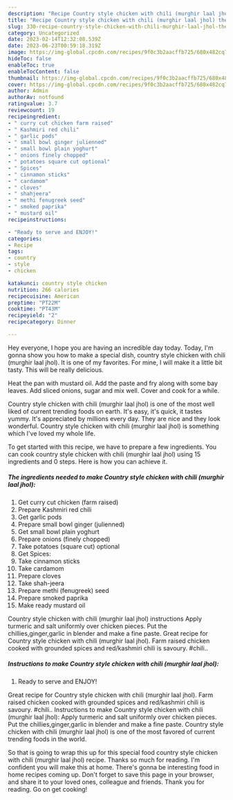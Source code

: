 ```yaml
---
description: "Recipe Country style chicken with chili (murghir laal jhol) the Delicious}"
title: "Recipe Country style chicken with chili (murghir laal jhol) the Delicious}"
slug: 330-recipe-country-style-chicken-with-chili-murghir-laal-jhol-the-delicious
category: Uncategorized
date: 2023-02-14T12:32:08.539Z
date: 2023-06-23T00:59:18.319Z
image: https://img-global.cpcdn.com/recipes/9f0c3b2aacffb725/680x482cq70/country-style-chicken-with-chili-murghir-laal-jhol-recipe-main-photo.jpg
hideToc: false
enableToc: true
enableTocContent: false
thumbnail: https://img-global.cpcdn.com/recipes/9f0c3b2aacffb725/680x482cq70/country-style-chicken-with-chili-murghir-laal-jhol-recipe-main-photo.jpg
cover: https://img-global.cpcdn.com/recipes/9f0c3b2aacffb725/680x482cq70/country-style-chicken-with-chili-murghir-laal-jhol-recipe-main-photo.jpg
author: Admin
authorAv: notfound
ratingvalue: 3.7
reviewcount: 19
recipeingredient:
- " curry cut chicken farm raised"
- " Kashmiri red chili"
- " garlic pods"
- " small bowl ginger julienned"
- " small bowl plain yoghurt"
- " onions finely chopped"
- " potatoes square cut optional"
- " Spices"
- " cinnamon sticks"
- " cardamom"
- " cloves"
- " shahjeera"
- " methi fenugreek seed"
- " smoked paprika"
- " mustard oil"
recipeinstructions:

- "Ready to serve and ENJOY!"
categories:
- Recipe
tags:
- country
- style
- chicken

katakunci: country style chicken 
nutrition: 266 calories
recipecuisine: American
preptime: "PT22M"
cooktime: "PT43M"
recipeyield: "2"
recipecategory: Dinner

---
```



Hey everyone, I hope you are having an incredible day today. Today, I'm gonna show you how to make a special dish, country style chicken with chili (murghir laal jhol). It is one of my favorites. For mine, I will make it a little bit tasty. This will be really delicious.

Heat the pan with mustard oil. Add the paste and fry along with some bay leaves. Add sliced onions, sugar and mix well. Cover and cook for a while.

Country style chicken with chili (murghir laal jhol) is one of the most well liked of current trending foods on earth. It's easy, it's quick, it tastes yummy. It's appreciated by millions every day. They are nice and they look wonderful. Country style chicken with chili (murghir laal jhol) is something which I've loved my whole life.


To get started with this recipe, we have to prepare a few ingredients. You can cook country style chicken with chili (murghir laal jhol) using 15 ingredients and 0 steps. Here is how you can achieve it.

<!--inarticleads1-->

##### The ingredients needed to make Country style chicken with chili (murghir laal jhol):

1. Get  curry cut chicken (farm raised)
1. Prepare  Kashmiri red chili
1. Get  garlic pods
1. Prepare  small bowl ginger (julienned)
1. Get  small bowl plain yoghurt
1. Prepare  onions (finely chopped)
1. Take  potatoes (square cut) optional
1. Get  Spices:
1. Take  cinnamon sticks
1. Take  cardamom
1. Prepare  cloves
1. Take  shah-jeera
1. Prepare  methi (fenugreek) seed
1. Prepare  smoked paprika
1. Make ready  mustard oil


Country style chicken with chili (murghir laal jhol) instructions Apply turmeric and salt uniformly over chicken pieces. Put the chillies,ginger,garlic in blender and make a fine paste. Great recipe for Country style chicken with chili (murghir laal jhol). Farm raised chicken cooked with grounded spices and red/kashmiri chili is savoury. #chili.. 

<!--inarticleads2-->

##### Instructions to make Country style chicken with chili (murghir laal jhol):


1. Ready to serve and ENJOY!

Great recipe for Country style chicken with chili (murghir laal jhol). Farm raised chicken cooked with grounded spices and red/kashmiri chili is savoury. #chili.. Instructions to make Country style chicken with chili (murghir laal jhol): Apply turmeric and salt uniformly over chicken pieces. Put the chillies,ginger,garlic in blender and make a fine paste. Country style chicken with chili (murghir laal jhol) is one of the most favored of current trending foods in the world. 

So that is going to wrap this up for this special food country style chicken with chili (murghir laal jhol) recipe. Thanks so much for reading. I'm confident you will make this at home. There's gonna be interesting food in home recipes coming up. Don't forget to save this page in your browser, and share it to your loved ones, colleague and friends. Thank you for reading. Go on get cooking!

